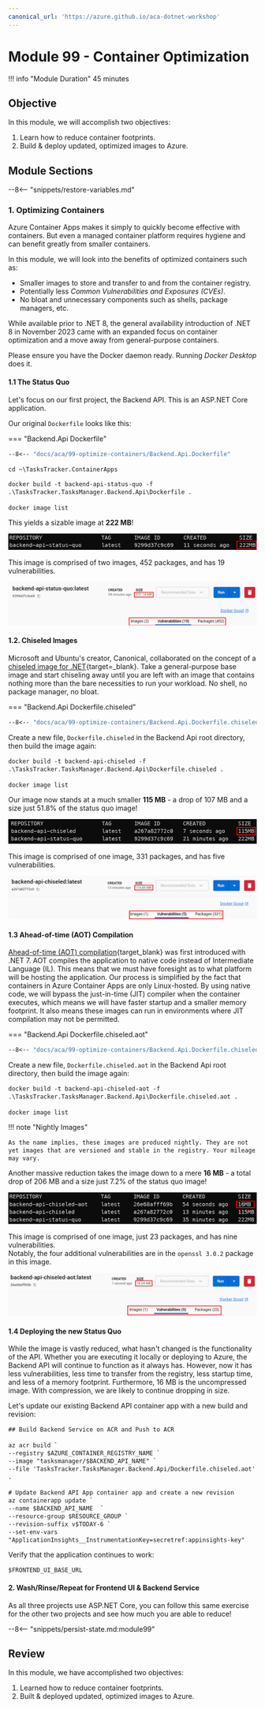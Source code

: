 ```yaml
---
canonical_url: 'https://azure.github.io/aca-dotnet-workshop'
---
```


# Module 99 - Container Optimization

!!! info "Module Duration"
    45 minutes

## Objective

In this module, we will accomplish two objectives:

1. Learn how to reduce container footprints.
1. Build & deploy updated, optimized images to Azure.

## Module Sections

--8<-- "snippets/restore-variables.md"

### 1. Optimizing Containers

Azure Container Apps makes it simply to quickly become effective with containers. But even a managed container platform requires hygiene and can benefit greatly from smaller containers.  

In this module, we will look into the benefits of optimized containers such as:

- Smaller images to store and transfer to and from the container registry.
- Potentially less *Common Vulnerabilities and Exposures (CVEs)*.
- No bloat and unnecessary components such as shells, package managers, etc.

While available prior to .NET 8, the general availability introduction of .NET 8 in November 2023 came with an expanded focus on container optimization and a move away from general-purpose containers.

Please ensure you have the Docker daemon ready. Running *Docker Desktop* does it.

#### 1.1 The Status Quo

Let's focus on our first project, the Backend API. This is an ASP.NET Core application.

Our original `Dockerfile` looks like this:

=== "Backend.Api Dockerfile"
```Dockerfile
--8<-- "docs/aca/99-optimize-containers/Backend.Api.Dockerfile"
```

```shell
cd ~\TasksTracker.ContainerApps
```

```shell
docker build -t backend-api-status-quo -f .\TasksTracker.TasksManager.Backend.Api\Dockerfile .

docker image list
```

This yields a sizable image at **222 MB**!

![Backend API Status Quo](../../assets/images/99-optimize-containers/backend-api-status-quo.png)

This image is comprised of two images, 452 packages, and has 19 vulnerabilities.

![Backend API Status Quo Image Stats](../../assets/images/99-optimize-containers/backend-api-status-quo-image-stats.png)

#### 1.2. Chiseled Images

Microsoft and Ubuntu's creator, Canonical, collaborated on the concept of a [chiseled image for .NET](https://learn.microsoft.com/en-us/dotnet/core/docker/container-images#scenario-based-images){target=_blank}. Take a general-purpose base image and start chiseling away until you are left with an image that contains nothing more than the bare necessities to run your workload. No shell, no package manager, no bloat.

=== "Backend.Api Dockerfile.chiseled"
```Dockerfile hl_lines="1 8"
--8<-- "docs/aca/99-optimize-containers/Backend.Api.Dockerfile.chiseled"
```

Create a new file, `Dockerfile.chiseled` in the Backend Api root directory, then build the image again:

```shell
docker build -t backend-api-chiseled -f .\TasksTracker.TasksManager.Backend.Api\Dockerfile.chiseled .

docker image list
```

Our image now stands at a much smaller **115 MB** - a drop of 107 MB and a size just 51.8% of the status quo image!

![Backend API Chiseled](../../assets/images/99-optimize-containers/backend-api-chiseled.png)

This image is comprised of one image, 331 packages, and has five vulnerabilities.

![Backend API Status Quo Image Stats](../../assets/images/99-optimize-containers/backend-api-chiseled-image-stats.png)

#### 1.3 Ahead-of-time (AOT) Compilation

[Ahead-of-time (AOT) compilation](https://learn.microsoft.com/en-us/dotnet/core/deploying/native-aot){target_blank} was first introduced with .NET 7. AOT compiles the application to native code instead of Intermediate Language (IL). This means that we must have foresight as to what platform will be hosting the application. Our process is simplified by the fact that containers in Azure Container Apps are only Linux-hosted. By using native code, we will bypass the just-in-time (JIT) compiler when the container executes, which means we will have faster startup and a smaller memory footprint. It also means these images can run in environments where JIT compilation may not be permitted.

=== "Backend.Api Dockerfile.chiseled.aot"
```Dockerfile hl_lines="1 8"
--8<-- "docs/aca/99-optimize-containers/Backend.Api.Dockerfile.chiseled.aot"
```

Create a new file, `Dockerfile.chiseled.aot` in the Backend Api root directory, then build the image again:

```shell
docker build -t backend-api-chiseled-aot -f .\TasksTracker.TasksManager.Backend.Api\Dockerfile.chiseled.aot .

docker image list
```

!!! note "Nightly Images"

    As the name implies, these images are produced nightly. They are not yet images that are versioned and stable in the registry. Your mileage may vary.

Another massive reduction takes the image down to a mere **16 MB** - a total drop of 206 MB and a size just 7.2% of the status quo image!

![Backend API Chiseled AOT](../../assets/images/99-optimize-containers/backend-api-chiseled-aot.png)

This image is comprised of one image, just 23 packages, and has nine vulnerabilities.  
Notably, the four additional vulnerabilities are in the `openssl 3.0.2` package in this image.

![Backend API Status Quo Image Stats](../../assets/images/99-optimize-containers/backend-api-chiseled-aot-image-stats.png)

#### 1.4 Deploying the new Status Quo

While the image is vastly reduced, what hasn't changed is the functionality of the API. Whether you are executing it locally or deploying to Azure, the Backend API will continue to function as it always has. However, now it has less vulnerabilities, less time to transfer from the registry, less startup time, and less of a memory footprint. Furthermore, 16 MB is the uncompressed image. With compression, we are likely to continue dropping in size.

Let's update our existing Backend API container app with a new build and revision:

```shell hl_lines="6"
## Build Backend Service on ACR and Push to ACR

az acr build `
--registry $AZURE_CONTAINER_REGISTRY_NAME `
--image "tasksmanager/$BACKEND_API_NAME" `
--file 'TasksTracker.TasksManager.Backend.Api/Dockerfile.chiseled.aot' . 

# Update Backend API App container app and create a new revision 
az containerapp update `
--name $BACKEND_API_NAME  `
--resource-group $RESOURCE_GROUP `
--revision-suffix v$TODAY-6 `
--set-env-vars "ApplicationInsights__InstrumentationKey=secretref:appinsights-key"
```

Verify that the application continues to work:

```shell
$FRONTEND_UI_BASE_URL
```

#### 2. Wash/Rinse/Repeat for Frontend UI & Backend Service

As all three projects use ASP.NET Core, you can follow this same exercise for the other two projects and see how much you are able to reduce!

--8<-- "snippets/persist-state.md:module99"

## Review

In this module, we have accomplished two objectives:

1. Learned how to reduce container footprints.
1. Built & deployed updated, optimized images to Azure.
